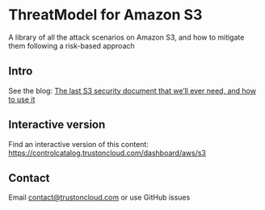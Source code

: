 # ThreatModel for Amazon S3
A library of all the attack scenarios on Amazon S3, and how to mitigate them following a risk-based approach 

## Intro
See the blog: [The last S3 security document that we’ll ever need, and how to use it](https://trustoncloud.com/the-last-s3-security-document-that-well-ever-need/)

## Interactive version
Find an interactive version of this content: https://controlcatalog.trustoncloud.com/dashboard/aws/s3

## Contact
Email [contact@trustoncloud.com](mailto:contact@trustoncloud.com) or use GitHub issues
